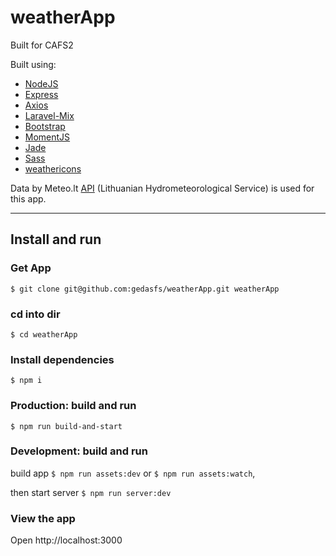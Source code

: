 # weatherApp
Built for CAFS2

Built using:
 - [NodeJS](https://nodejs.org/en/)
 - [Express](https://expressjs.com/)
 - [Axios](https://axios-http.com/)
 - [Laravel-Mix](https://laravel-mix.com/)
 - [Bootstrap](https://getbootstrap.com/)
 - [MomentJS](https://momentjs.com/)
 - [Jade](https://jade-lang.com/)
 - [Sass](https://sass-lang.com/)
 - [weathericons](https://erikflowers.github.io/weather-icons/)

Data by Meteo.lt [API](https://api.meteo.lt/) (Lithuanian Hydrometeorological Service) is used for this app.

---

## Install and run

### Get App

`$ git clone git@github.com:gedasfs/weatherApp.git weatherApp`

### cd into dir

`$ cd weatherApp`

### Install dependencies

`$ npm i`

### Production: build and run

`$ npm run build-and-start`

### Development: build and run

build app
`$ npm run assets:dev` or `$ npm run assets:watch`,

then start server
`$ npm run server:dev`


### View the app

Open http://localhost:3000

  
